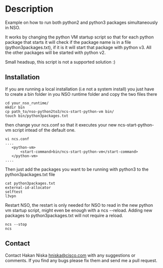 # Description
Example on how to run both python2 and python3 packages simultaneously in NSO.

It works by changing the python VM startup script so that for each python package that starts it will check if the package name is in a file (python3packages.txt), if it is it will start that package with python v3. All the other packages will be started with python v2.

Small headsup, this script is not a supported solution :)

## Installation

If you are running a local installation (i.e not a system install) you just have to create a bin folder in you NSO runtime folder and copy the two files there
```
cd your_nso_runtime/
mkdir bin
cp path_to/nso-python2to3/ncs-start-python-vm bin/
touch bin/python3packages.txt
```
then change your ncs.conf so that it executes your new ncs-start-python-vm script intead of the default one.
```
vi ncs.conf
....
   <python-vm>
       <start-command>bin/ncs-start-python-vm</start-command>
   </python-vm>
....

```

Then just add the packages you want to be running with python3 to the python3packages.txt file

```
cat python3packages.txt
external-id-allocator
selftest
l3vpn
```

Restart NSO, the restart is only needed for NSO to read in the new python vm startup script, might even be enough with a ncs --reload. Adding new packages to python3packages.txt will not require a reload.
```
ncs --stop
ncs
```

## Contact

Contact Hakan Niska <hniska@cisco.com> with any suggestions or comments. If you find any bugs please fix them and send me a pull request.
